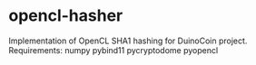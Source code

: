 # opencl-hasher
Implementation of OpenCL SHA1 hashing for DuinoCoin project.
Requirements:
  numpy
  pybind11
  pycryptodome
  pyopencl
